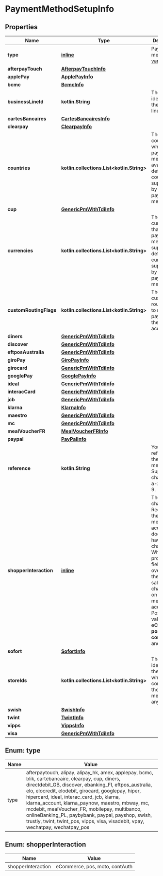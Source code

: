 
# PaymentMethodSetupInfo

## Properties
Name | Type | Description | Notes
------------ | ------------- | ------------- | -------------
**type** | [**inline**](#Type) | Payment method [variant](https://docs.adyen.com/development-resources/paymentmethodvariant#management-api). | 
**afterpayTouch** | [**AfterpayTouchInfo**](AfterpayTouchInfo.md) |  |  [optional]
**applePay** | [**ApplePayInfo**](ApplePayInfo.md) |  |  [optional]
**bcmc** | [**BcmcInfo**](BcmcInfo.md) |  |  [optional]
**businessLineId** | **kotlin.String** | The unique identifier of the business line. |  [optional]
**cartesBancaires** | [**CartesBancairesInfo**](CartesBancairesInfo.md) |  |  [optional]
**clearpay** | [**ClearpayInfo**](ClearpayInfo.md) |  |  [optional]
**countries** | **kotlin.collections.List&lt;kotlin.String&gt;** | The list of countries where a payment method is available. By default, all countries supported by the payment method. |  [optional]
**cup** | [**GenericPmWithTdiInfo**](GenericPmWithTdiInfo.md) |  |  [optional]
**currencies** | **kotlin.collections.List&lt;kotlin.String&gt;** | The list of currencies that a payment method supports. By default, all currencies supported by the payment method. |  [optional]
**customRoutingFlags** | **kotlin.collections.List&lt;kotlin.String&gt;** | The list of custom routing flags to route payment to the intended acquirer. |  [optional]
**diners** | [**GenericPmWithTdiInfo**](GenericPmWithTdiInfo.md) |  |  [optional]
**discover** | [**GenericPmWithTdiInfo**](GenericPmWithTdiInfo.md) |  |  [optional]
**eftposAustralia** | [**GenericPmWithTdiInfo**](GenericPmWithTdiInfo.md) |  |  [optional]
**giroPay** | [**GiroPayInfo**](GiroPayInfo.md) |  |  [optional]
**girocard** | [**GenericPmWithTdiInfo**](GenericPmWithTdiInfo.md) |  |  [optional]
**googlePay** | [**GooglePayInfo**](GooglePayInfo.md) |  |  [optional]
**ideal** | [**GenericPmWithTdiInfo**](GenericPmWithTdiInfo.md) |  |  [optional]
**interacCard** | [**GenericPmWithTdiInfo**](GenericPmWithTdiInfo.md) |  |  [optional]
**jcb** | [**GenericPmWithTdiInfo**](GenericPmWithTdiInfo.md) |  |  [optional]
**klarna** | [**KlarnaInfo**](KlarnaInfo.md) |  |  [optional]
**maestro** | [**GenericPmWithTdiInfo**](GenericPmWithTdiInfo.md) |  |  [optional]
**mc** | [**GenericPmWithTdiInfo**](GenericPmWithTdiInfo.md) |  |  [optional]
**mealVoucherFR** | [**MealVoucherFRInfo**](MealVoucherFRInfo.md) |  |  [optional]
**paypal** | [**PayPalInfo**](PayPalInfo.md) |  |  [optional]
**reference** | **kotlin.String** | Your reference for the payment method. Supported characters a-z, A-Z, 0-9. |  [optional]
**shopperInteraction** | [**inline**](#ShopperInteraction) | The sales channel. Required if the merchant account does not have a sales channel. When you provide this field, it overrides the default sales channel set on the merchant account.  Possible values: **eCommerce**, **pos**, **contAuth**, and **moto**.  |  [optional]
**sofort** | [**SofortInfo**](SofortInfo.md) |  |  [optional]
**storeIds** | **kotlin.collections.List&lt;kotlin.String&gt;** | The unique identifier of the store for which to configure the payment method, if any. |  [optional]
**swish** | [**SwishInfo**](SwishInfo.md) |  |  [optional]
**twint** | [**TwintInfo**](TwintInfo.md) |  |  [optional]
**vipps** | [**VippsInfo**](VippsInfo.md) |  |  [optional]
**visa** | [**GenericPmWithTdiInfo**](GenericPmWithTdiInfo.md) |  |  [optional]


<a name="Type"></a>
## Enum: type
Name | Value
---- | -----
type | afterpaytouch, alipay, alipay_hk, amex, applepay, bcmc, blik, cartebancaire, clearpay, cup, diners, directdebit_GB, discover, ebanking_FI, eftpos_australia, elo, elocredit, elodebit, girocard, googlepay, hiper, hipercard, ideal, interac_card, jcb, klarna, klarna_account, klarna_paynow, maestro, mbway, mc, mcdebit, mealVoucher_FR, mobilepay, multibanco, onlineBanking_PL, paybybank, paypal, payshop, swish, trustly, twint, twint_pos, vipps, visa, visadebit, vpay, wechatpay, wechatpay_pos


<a name="ShopperInteraction"></a>
## Enum: shopperInteraction
Name | Value
---- | -----
shopperInteraction | eCommerce, pos, moto, contAuth



